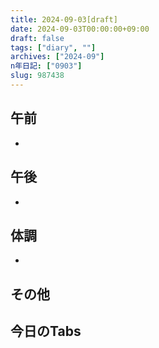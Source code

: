 ```yaml
---
title: 2024-09-03[draft]
date: 2024-09-03T00:00:00+09:00
draft: false
tags: ["diary", ""]
archives: ["2024-09"]
n年日記: ["0903"]
slug: 987438
---
```

## 午前
- 
## 午後
- 
## 体調
- 
## その他
## 今日のTabs